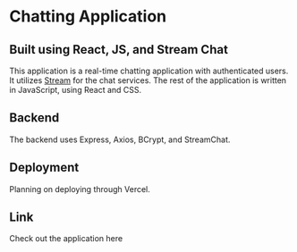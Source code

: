 # Chatting Application

## Built using React, JS, and Stream Chat
This application is a real-time chatting application with authenticated users. It utilizes [Stream](https://getstream.io/chat/) for the chat services. The rest of the application is written in JavaScript, using React and CSS.

## Backend
The backend uses Express, Axios, BCrypt, and StreamChat.

## Deployment
Planning on deploying through Vercel.

## Link
Check out the application here []()
